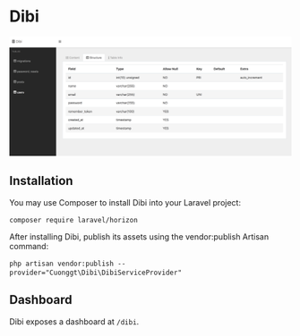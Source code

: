 # Dibi

![screenshot](screenshot.png)

## Installation

You may use Composer to install Dibi into your Laravel project:

    composer require laravel/horizon
    
After installing Dibi, publish its assets using the vendor:publish Artisan command:

    php artisan vendor:publish --provider="Cuonggt\Dibi\DibiServiceProvider"
    
## Dashboard

Dibi exposes a dashboard at `/dibi`.

